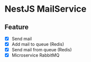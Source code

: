 # NestJS MailService

## Feature

- [x] Send mail
- [x] Add mail to queue (Redis)
- [x] Send mail from queue (Redis)
- [x] Microservice RabbitMQ
